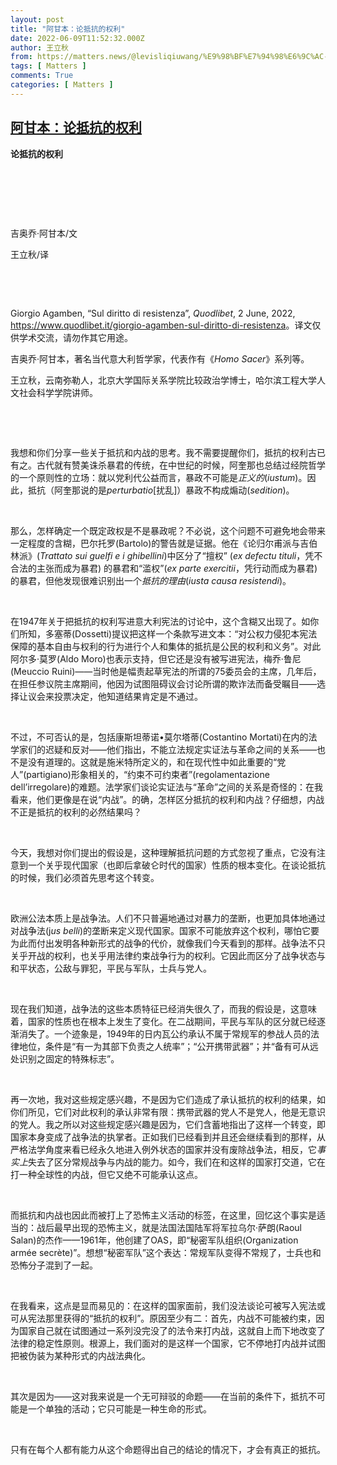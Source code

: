 ```yaml
---
layout: post
title: "阿甘本：论抵抗的权利"
date: 2022-06-09T11:52:32.000Z
author: 王立秋
from: https://matters.news/@levisliqiuwang/%E9%98%BF%E7%94%98%E6%9C%AC-%E8%AE%BA%E6%8A%B5%E6%8A%97%E7%9A%84%E6%9D%83%E5%88%A9-bafyreiaduc5gv6uzoh3inxuogqrl3amxtdvj2hmtoykas4znna3jcoeh5m
tags: [ Matters ]
comments: True
categories: [ Matters ]
---
```

<!--1654775552000-->
[阿甘本：论抵抗的权利](https://matters.news/@levisliqiuwang/%E9%98%BF%E7%94%98%E6%9C%AC-%E8%AE%BA%E6%8A%B5%E6%8A%97%E7%9A%84%E6%9D%83%E5%88%A9-bafyreiaduc5gv6uzoh3inxuogqrl3amxtdvj2hmtoykas4znna3jcoeh5m)
------

<div>
<p><strong>论抵抗的权利</strong></p><p><br></p><p><br></p><p><br></p><p>吉奥乔·阿甘本/文</p><p>王立秋/译</p><p><br></p><p><br></p><p>Giorgio Agamben, “Sul diritto di resistenza”, <em>Quodlibet</em>, 2 June, 2022, <a href="https://www.quodlibet.it/giorgio-agamben-sul-diritto-di-resistenza" rel="noopener noreferrer" target="_blank">https://www.quodlibet.it/giorgio-agamben-sul-diritto-di-resistenza</a>。译文仅供学术交流，请勿作其它用途。</p><p>吉奥乔·阿甘本，著名当代意大利哲学家，代表作有《<em>Homo Sacer</em>》系列等。</p><p>王立秋，云南弥勒人，北京大学国际关系学院比较政治学博士，哈尔滨工程大学人文社会科学学院讲师。</p><p><br></p><p><br></p><p>我想和你们分享一些关于抵抗和内战的思考。我不需要提醒你们，抵抗的权利古已有之。古代就有赞美诛杀暴君的传统，在中世纪的时候，阿奎那也总结过经院哲学的一个原则性的立场：就以党利代公益而言，暴政不可能是<em>正义的</em>(<em>iustum</em>)。因此，抵抗（阿奎那说的是<em>perturbatio</em>[扰乱]）暴政不构成煽动(<em>sedition</em>)。</p><p><br></p><p>那么，怎样确定一个既定政权是不是暴政呢？不必说，这个问题不可避免地会带来一定程度的含糊，巴尔托罗(Bartolo)的警告就是证据。他在《论归尔甫派与吉伯林派》(<em>Trattato sui guelfi e i ghibellini</em>)中区分了“擅权” (<em>ex defectu tituli</em>，凭不合法的主张而成为暴君) 的暴君和“滥权”(<em>ex parte exercitii</em>，凭行动而成为暴君)的暴君，但他发现很难识别出一个<em>抵抗的理由</em>(<em>iusta causa resistendi</em>)。</p><p><br></p><p>在1947年关于把抵抗的权利写进意大利宪法的讨论中，这个含糊又出现了。如你们所知，多塞蒂(Dossetti)提议把这样一个条款写进文本：“对公权力侵犯本宪法保障的基本自由与权利的行为进行个人和集体的抵抗是公民的权利和义务”。对此阿尔多·莫罗(Aldo Moro)也表示支持，但它还是没有被写进宪法，梅乔·鲁尼(Meuccio Ruini)——当时他是幅责起草宪法的所谓的75委员会的主席，几年后，在担任参议院主席期间，他因为试图阻碍议会讨论所谓的欺诈法而备受瞩目——选择让议会来投票决定，他知道结果肯定是不通过。</p><p><br></p><p>不过，不可否认的是，包括康斯坦蒂诺•莫尔塔蒂(Costantino Mortati)在内的法学家们的迟疑和反对——他们指出，不能立法规定实证法与革命之间的关系——也不是没有道理的。这就是施米特所定义的，和在现代性中如此重要的“党人”(partigiano)形象相关的，“约束不可约束者”(regolamentazione dell’irregolare)的难题。法学家们谈论实证法与“革命”之间的关系是奇怪的：在我看来，他们更像是在说“内战”。的确，怎样区分抵抗的权利和内战？仔细想，内战不正是抵抗的权利的必然结果吗？</p><p><br></p><p>今天，我想对你们提出的假设是，这种理解抵抗问题的方式忽视了重点，它没有注意到一个关乎现代国家（也即后拿破仑时代的国家）性质的根本变化。在谈论抵抗的时候，我们必须首先思考这个转变。</p><p><br></p><p>欧洲公法本质上是战争法。人们不只普遍地通过对暴力的垄断，也更加具体地通过对战争法(j<em>us belli</em>)的垄断来定义现代国家。国家不可能放弃这个权利，哪怕它要为此而付出发明各种新形式的战争的代价，就像我们今天看到的那样。战争法不只关乎开战的权利，也关乎用法律约束战争行为的权利。它因此而区分了战争状态与和平状态，公敌与罪犯，平民与军队，士兵与党人。</p><p><br></p><p>现在我们知道，战争法的这些本质特征已经消失很久了，而我的假设是，这意味着，国家的性质也在根本上发生了变化。在二战期间，平民与军队的区分就已经逐渐消失了。一个迹象是，1949年的日内瓦公约承认不属于常规军的参战人员的法律地位，条件是“有一为其部下负责之人统率”；“公开携带武器”；并“备有可从远处识别之固定的特殊标志”。</p><p><br></p><p>再一次地，我对这些规定感兴趣，不是因为它们造成了承认抵抗的权利的结果，如你们所见，它们对此权利的承认非常有限：携带武器的党人不是党人，他是无意识的党人。我之所以对这些规定感兴趣是因为，它们含蓄地指出了这样一个转变，即国家本身变成了战争法的执掌者。正如我们已经看到并且还会继续看到的那样，从严格法学角度来看已经永久地进入例外状态的国家并没有废除战争法，相反，它<em>事实上</em>失去了区分常规战争与内战的能力。如今，我们在和这样的国家打交道，它在打一种全球性的内战，但它又绝不可能承认这点。</p><p><br></p><p>而抵抗和内战也因此而被打上了恐怖主义活动的标签，在这里，回忆这个事实是适当的：战后最早出现的恐怖主义，就是法国法国陆军将军拉乌尔·萨朗(Raoul Salan)的杰作——1961年，他创建了OAS，即“秘密军队组织(Organization armée secrète)”。想想“秘密军队”这个表达：常规军队变得不常规了，士兵也和恐怖分子混到了一起。</p><p><br></p><p>在我看来，这点是显而易见的：在这样的国家面前，我们没法谈论可被写入宪法或可从宪法那里获得的“抵抗的权利”。原因至少有二：首先，内战不可能被约束，因为国家自己就在试图通过一系列没完没了的法令来打内战，这就自上而下地改变了法律的稳定性原则。根源上，我们面对的是这样一个国家，它不停地打内战并试图把被伪装为某种形式的内战法典化。</p><p><br></p><p>其次是因为——这对我来说是一个无可辩驳的命题——在当前的条件下，抵抗不可能是一个单独的活动；它只可能是一种生命的形式。</p><p><br></p><p>只有在每个人都有能力从这个命题得出自己的结论的情况下，才会有真正的抵抗。</p>
</div>
